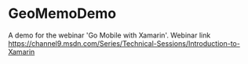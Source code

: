 # GeoMemoDemo
A demo for the webinar 'Go Mobile with Xamarin'.
Webinar link https://channel9.msdn.com/Series/Technical-Sessions/Introduction-to-Xamarin
